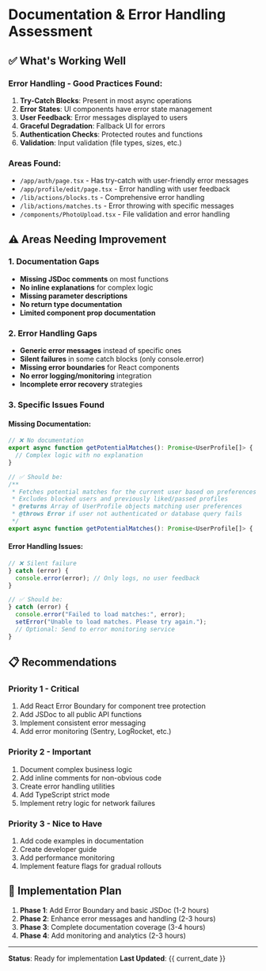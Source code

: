 # Documentation & Error Handling Assessment

## ✅ What's Working Well

### Error Handling - Good Practices Found:
1. **Try-Catch Blocks**: Present in most async operations
2. **Error States**: UI components have error state management
3. **User Feedback**: Error messages displayed to users
4. **Graceful Degradation**: Fallback UI for errors
5. **Authentication Checks**: Protected routes and functions
6. **Validation**: Input validation (file types, sizes, etc.)

### Areas Found:
- `/app/auth/page.tsx` - Has try-catch with user-friendly error messages
- `/app/profile/edit/page.tsx` - Error handling with user feedback
- `/lib/actions/blocks.ts` - Comprehensive error handling
- `/lib/actions/matches.ts` - Error throwing with specific messages
- `/components/PhotoUpload.tsx` - File validation and error handling

## ⚠️ Areas Needing Improvement

### 1. Documentation Gaps
- **Missing JSDoc comments** on most functions
- **No inline explanations** for complex logic
- **Missing parameter descriptions**
- **No return type documentation**
- **Limited component prop documentation**

### 2. Error Handling Gaps
- **Generic error messages** instead of specific ones
- **Silent failures** in some catch blocks (only console.error)
- **Missing error boundaries** for React components
- **No error logging/monitoring** integration
- **Incomplete error recovery** strategies

### 3. Specific Issues Found

#### Missing Documentation:
```typescript
// ❌ No documentation
export async function getPotentialMatches(): Promise<UserProfile[]> {
  // Complex logic with no explanation
}

// ✅ Should be:
/**
 * Fetches potential matches for the current user based on preferences
 * Excludes blocked users and previously liked/passed profiles
 * @returns Array of UserProfile objects matching user preferences
 * @throws Error if user not authenticated or database query fails
 */
export async function getPotentialMatches(): Promise<UserProfile[]> {
```

#### Error Handling Issues:
```typescript
// ❌ Silent failure
} catch (error) {
  console.error(error); // Only logs, no user feedback
}

// ✅ Should be:
} catch (error) {
  console.error("Failed to load matches:", error);
  setError("Unable to load matches. Please try again.");
  // Optional: Send to error monitoring service
}
```

## 📋 Recommendations

### Priority 1 - Critical
1. Add React Error Boundary for component tree protection
2. Add JSDoc to all public API functions
3. Implement consistent error messaging
4. Add error monitoring (Sentry, LogRocket, etc.)

### Priority 2 - Important
1. Document complex business logic
2. Add inline comments for non-obvious code
3. Create error handling utilities
4. Add TypeScript strict mode
5. Implement retry logic for network failures

### Priority 3 - Nice to Have
1. Add code examples in documentation
2. Create developer guide
3. Add performance monitoring
4. Implement feature flags for gradual rollouts

## 🎯 Implementation Plan

1. **Phase 1**: Add Error Boundary and basic JSDoc (1-2 hours)
2. **Phase 2**: Enhance error messages and handling (2-3 hours)
3. **Phase 3**: Complete documentation coverage (3-4 hours)
4. **Phase 4**: Add monitoring and analytics (2-3 hours)

---

**Status**: Ready for implementation
**Last Updated**: {{ current_date }}

